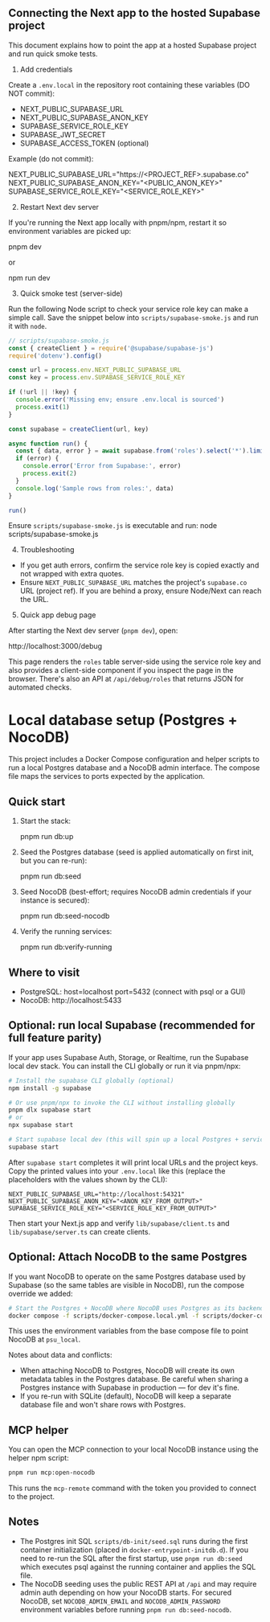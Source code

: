 ## Connecting the Next app to the hosted Supabase project

This document explains how to point the app at a hosted Supabase project and run quick smoke tests.

1. Add credentials

Create a `.env.local` in the repository root containing these variables (DO NOT commit):

- NEXT_PUBLIC_SUPABASE_URL
- NEXT_PUBLIC_SUPABASE_ANON_KEY
- SUPABASE_SERVICE_ROLE_KEY
- SUPABASE_JWT_SECRET
- SUPABASE_ACCESS_TOKEN (optional)

Example (do not commit):

NEXT_PUBLIC_SUPABASE_URL="https://<PROJECT_REF>.supabase.co"
NEXT_PUBLIC_SUPABASE_ANON_KEY="<PUBLIC_ANON_KEY>"
SUPABASE_SERVICE_ROLE_KEY="<SERVICE_ROLE_KEY>"

2. Restart Next dev server

If you're running the Next app locally with pnpm/npm, restart it so environment variables are picked up:

pnpm dev

or

npm run dev

3. Quick smoke test (server-side)

Run the following Node script to check your service role key can make a simple call. Save the snippet below into `scripts/supabase-smoke.js` and run it with `node`.

```js
// scripts/supabase-smoke.js
const { createClient } = require('@supabase/supabase-js')
require('dotenv').config()

const url = process.env.NEXT_PUBLIC_SUPABASE_URL
const key = process.env.SUPABASE_SERVICE_ROLE_KEY

if (!url || !key) {
  console.error('Missing env; ensure .env.local is sourced')
  process.exit(1)
}

const supabase = createClient(url, key)

async function run() {
  const { data, error } = await supabase.from('roles').select('*').limit(1)
  if (error) {
    console.error('Error from Supabase:', error)
    process.exit(2)
  }
  console.log('Sample rows from roles:', data)
}

run()
```

Ensure `scripts/supabase-smoke.js` is executable and run:
node scripts/supabase-smoke.js

4. Troubleshooting

- If you get auth errors, confirm the service role key is copied exactly and not wrapped with extra quotes.
- Ensure `NEXT_PUBLIC_SUPABASE_URL` matches the project's `supabase.co` URL (project ref). If you are behind a proxy, ensure Node/Next can reach the URL.

5. Quick app debug page

After starting the Next dev server (`pnpm dev`), open:

http://localhost:3000/debug

This page renders the `roles` table server-side using the service role key and also provides a client-side component if you inspect the page in the browser. There's also an API at `/api/debug/roles` that returns JSON for automated checks.

# Local database setup (Postgres + NocoDB)

This project includes a Docker Compose configuration and helper scripts to run a local Postgres database and a NocoDB admin interface. The compose file maps the services to ports expected by the application.

## Quick start

1. Start the stack:

   pnpm run db:up

2. Seed the Postgres database (seed is applied automatically on first init, but you can re-run):

   pnpm run db:seed

3. Seed NocoDB (best-effort; requires NocoDB admin credentials if your instance is secured):

   pnpm run db:seed-nocodb

4. Verify the running services:

   pnpm run db:verify-running

## Where to visit

- PostgreSQL: host=localhost port=5432 (connect with psql or a GUI)
- NocoDB: http://localhost:5433

## Optional: run local Supabase (recommended for full feature parity)

If your app uses Supabase Auth, Storage, or Realtime, run the Supabase local dev stack. You can install the CLI globally or run it via pnpm/npx:

```bash
# Install the supabase CLI globally (optional)
npm install -g supabase

# Or use pnpm/npx to invoke the CLI without installing globally
pnpm dlx supabase start
# or
npx supabase start

# Start supabase local dev (this will spin up a local Postgres + services)
supabase start
```

After `supabase start` completes it will print local URLs and the project keys. Copy the printed values into your `.env.local` like this (replace the placeholders with the values shown by the CLI):

```env
NEXT_PUBLIC_SUPABASE_URL="http://localhost:54321"
NEXT_PUBLIC_SUPABASE_ANON_KEY="<ANON_KEY_FROM_OUTPUT>"
SUPABASE_SERVICE_ROLE_KEY="<SERVICE_ROLE_KEY_FROM_OUTPUT>"
```

Then start your Next.js app and verify `lib/supabase/client.ts` and `lib/supabase/server.ts` can create clients.

## Optional: Attach NocoDB to the same Postgres

If you want NocoDB to operate on the same Postgres database used by Supabase (so the same tables are visible in NocoDB), run the compose override we added:

```bash
# Start the Postgres + NocoDB where NocoDB uses Postgres as its backend
docker compose -f scripts/docker-compose.local.yml -f scripts/docker-compose.nocodb-postgres.yml up -d
```

This uses the environment variables from the base compose file to point NocoDB at `psu_local`.

Notes about data and conflicts:

- When attaching NocoDB to Postgres, NocoDB will create its own metadata tables in the Postgres database. Be careful when sharing a Postgres instance with Supabase in production — for dev it's fine.
- If you re-run with SQLite (default), NocoDB will keep a separate database file and won't share rows with Postgres.

## MCP helper

You can open the MCP connection to your local NocoDB instance using the helper npm script:

```bash
pnpm run mcp:open-nocodb
```

This runs the `mcp-remote` command with the token you provided to connect to the project.

## Notes

- The Postgres init SQL `scripts/db-init/seed.sql` runs during the first container initialization (placed in `docker-entrypoint-initdb.d`). If you need to re-run the SQL after the first startup, use `pnpm run db:seed` which executes psql against the running container and applies the SQL file.
- The NocoDB seeding uses the public REST API at `/api` and may require admin auth depending on how your NocoDB starts. For secured NocoDB, set `NOCODB_ADMIN_EMAIL` and `NOCODB_ADMIN_PASSWORD` environment variables before running `pnpm run db:seed-nocodb`.
